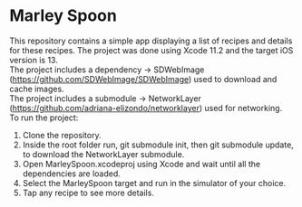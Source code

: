 # Marley Spoon

This repository contains a simple app displaying a list of recipes and details for these recipes.
The project was done using Xcode 11.2 and the target iOS version is 13.    
The project includes a dependency -> SDWebImage (https://github.com/SDWebImage/SDWebImage) used to download and cache images.  
The project includes a submodule -> NetworkLayer (https://github.com/adriana-elizondo/networklayer) used for networking.  
To run the project:  
  
1. Clone the repository.
2. Inside the root folder run, git submodule init, then git submodule update, to download the NetworkLayer submodule.
3. Open MarleySpoon.xcodeproj using Xcode and wait until all the dependencies are loaded.
4. Select the MarleySpoon target and run in the simulator of your choice.
5. Tap any recipe to see more details.

